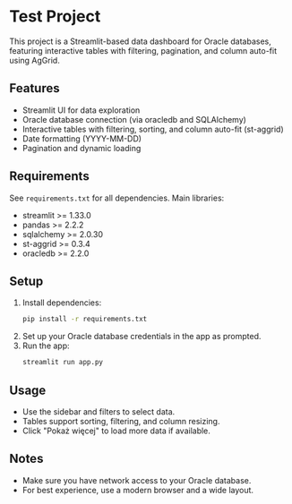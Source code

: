 # Test Project

This project is a Streamlit-based data dashboard for Oracle databases, featuring interactive tables with filtering, pagination, and column auto-fit using AgGrid.

## Features
- Streamlit UI for data exploration
- Oracle database connection (via oracledb and SQLAlchemy)
- Interactive tables with filtering, sorting, and column auto-fit (st-aggrid)
- Date formatting (YYYY-MM-DD)
- Pagination and dynamic loading

## Requirements
See `requirements.txt` for all dependencies. Main libraries:
- streamlit >= 1.33.0
- pandas >= 2.2.2
- sqlalchemy >= 2.0.30
- st-aggrid >= 0.3.4
- oracledb >= 2.2.0

## Setup
1. Install dependencies:
   ```bash
   pip install -r requirements.txt
   ```
2. Set up your Oracle database credentials in the app as prompted.
3. Run the app:
   ```bash
   streamlit run app.py
   ```

## Usage
- Use the sidebar and filters to select data.
- Tables support sorting, filtering, and column resizing.
- Click "Pokaż więcej" to load more data if available.

## Notes
- Make sure you have network access to your Oracle database.
- For best experience, use a modern browser and a wide layout.

